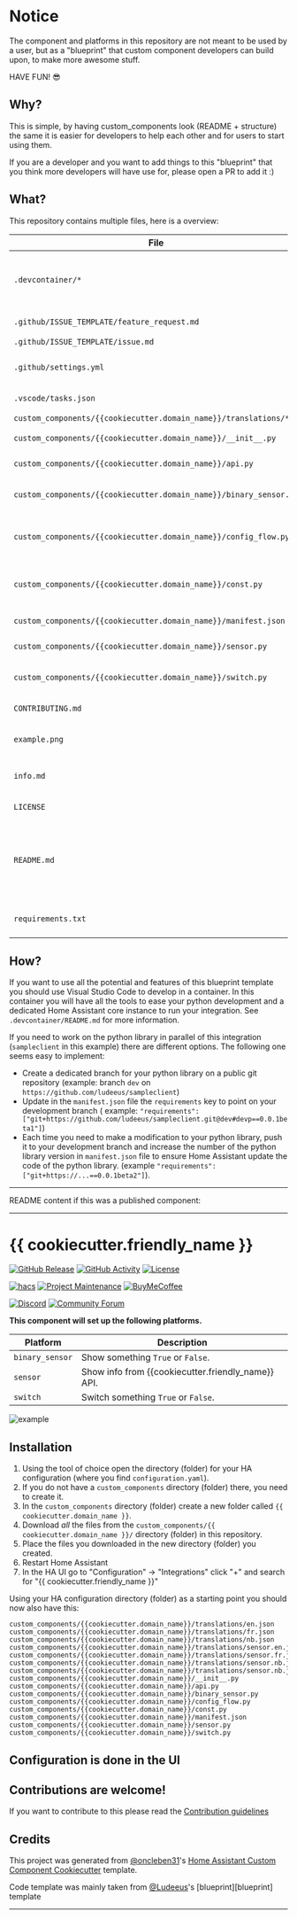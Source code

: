 # Notice

The component and platforms in this repository are not meant to be used by a
user, but as a "blueprint" that custom component developers can build
upon, to make more awesome stuff.

HAVE FUN! 😎

## Why?

This is simple, by having custom_components look (README + structure) the same
it is easier for developers to help each other and for users to start using them.

If you are a developer and you want to add things to this "blueprint" that you think more
developers will have use for, please open a PR to add it :)

## What?

This repository contains multiple files, here is a overview:

| File                                                                                      | Purpose                                                                                                                |
| ----------------------------------------------------------------------------------------- | ---------------------------------------------------------------------------------------------------------------------- |
| `.devcontainer/*`                                                                         | Used for development/testing with VSCODE, more info in the readme file in that dir.                                    |
| `.github/ISSUE_TEMPLATE/feature_request.md`                                               | Template for Feature Requests                                                                                          |
| `.github/ISSUE_TEMPLATE/issue.md`                                                         | Template for issues                                                                                                    |
| `.github/settings.yml`                                                                    | Probot settings to control the repository settings.                                                                    |
| `.vscode/tasks.json`                                                                      | Tasks for the devcontainer.                                                                                            |
| `custom_components/{{cookiecutter.domain_name}}/translations/*`   | [Translation files.](https://developers.home-assistant.io/docs/internationalization/custom_integration)                |
| `custom_components/{{cookiecutter.domain_name}}/__init__.py`      | The component file for the integration.                                                                                |
| `custom_components/{{cookiecutter.domain_name}}/api.py`           | This is a sample API client.                                                                                           |
| `custom_components/{{cookiecutter.domain_name}}/binary_sensor.py` | Binary sensor platform for the integration.                                                                            |
| `custom_components/{{cookiecutter.domain_name}}/config_flow.py`   | Config flow file, this adds the UI configuration possibilities.                                                        |
| `custom_components/{{cookiecutter.domain_name}}/const.py`         | A file to hold shared variables/constants for the entire integration.                                                  |
| `custom_components/{{cookiecutter.domain_name}}/manifest.json`    | A [manifest file](https://developers.home-assistant.io/docs/en/creating_integration_manifest.html) for Home Assistant. |
| `custom_components/{{cookiecutter.domain_name}}/sensor.py`        | Sensor platform for the integration.                                                                                   |
| `custom_components/{{cookiecutter.domain_name}}/switch.py`        | Switch sensor platform for the integration.                                                                            |
| `CONTRIBUTING.md`                                                                         | Guidelines on how to contribute.                                                                                       |
| `example.png`                                                                             | Screenshot that demonstrate how it might look in the UI.                                                               |
| `info.md`                                                                                 | An example on a info file (used by [hacs][hacs]).                                                                      |
| `LICENSE`                                                                                 | The license file for the project.                                                                                      |
| `README.md`                                                                               | The file you are reading now, should contain info about the integration, installation and configuration instructions.  |
| `requirements.txt`                                                                        | Python packages used by this integration.                                                                              |

## How?

If you want to use all the potential and features of this blueprint template you
should use Visual Studio Code to develop in a container. In this container you
will have all the tools to ease your python development and a dedicated Home
Assistant core instance to run your integration. See `.devcontainer/README.md` for more information.

If you need to work on the python library in parallel of this integration
(`sampleclient` in this example) there are different options. The following one seems
easy to implement:

- Create a dedicated branch for your python library on a public git repository (example: branch
  `dev` on `https://github.com/ludeeus/sampleclient`)
- Update in the `manifest.json` file the `requirements` key to point on your development branch
  ( example: `"requirements": ["git+https://github.com/ludeeus/sampleclient.git@dev#devp==0.0.1beta1"]`)
- Each time you need to make a modification to your python library, push it to your
  development branch and increase the number of the python library version in `manifest.json` file
  to ensure Home Assistant update the code of the python library. (example `"requirements": ["git+https://...==0.0.1beta2"]`).

---

README content if this was a published component:

---

# {{ cookiecutter.friendly_name }}

[![GitHub Release][releases-shield]][releases]
[![GitHub Activity][commits-shield]][commits]
[![License][license-shield]](LICENSE)

[![hacs][hacsbadge]][hacs]
[![Project Maintenance][maintenance-shield]][user_profile]
[![BuyMeCoffee][buymecoffeebadge]][buymecoffee]

[![Discord][discord-shield]][discord]
[![Community Forum][forum-shield]][forum]

**This component will set up the following platforms.**

| Platform        | Description                                                               |
| --------------- | ------------------------------------------------------------------------- |
| `binary_sensor` | Show something `True` or `False`.                                         |
| `sensor`        | Show info from {{cookiecutter.friendly_name}} API. |
| `switch`        | Switch something `True` or `False`.                                       |

![example][exampleimg]

## Installation

1. Using the tool of choice open the directory (folder) for your HA configuration (where you find `configuration.yaml`).
2. If you do not have a `custom_components` directory (folder) there, you need to create it.
3. In the `custom_components` directory (folder) create a new folder called `{{ cookiecutter.domain_name }}`.
4. Download _all_ the files from the `custom_components/{{ cookiecutter.domain_name }}/` directory (folder) in this repository.
5. Place the files you downloaded in the new directory (folder) you created.
6. Restart Home Assistant
7. In the HA UI go to "Configuration" -> "Integrations" click "+" and search for "{{ cookiecutter.friendly_name }}"

Using your HA configuration directory (folder) as a starting point you should now also have this:

```text
custom_components/{{cookiecutter.domain_name}}/translations/en.json
custom_components/{{cookiecutter.domain_name}}/translations/fr.json
custom_components/{{cookiecutter.domain_name}}/translations/nb.json
custom_components/{{cookiecutter.domain_name}}/translations/sensor.en.json
custom_components/{{cookiecutter.domain_name}}/translations/sensor.fr.json
custom_components/{{cookiecutter.domain_name}}/translations/sensor.nb.json
custom_components/{{cookiecutter.domain_name}}/translations/sensor.nb.json
custom_components/{{cookiecutter.domain_name}}/__init__.py
custom_components/{{cookiecutter.domain_name}}/api.py
custom_components/{{cookiecutter.domain_name}}/binary_sensor.py
custom_components/{{cookiecutter.domain_name}}/config_flow.py
custom_components/{{cookiecutter.domain_name}}/const.py
custom_components/{{cookiecutter.domain_name}}/manifest.json
custom_components/{{cookiecutter.domain_name}}/sensor.py
custom_components/{{cookiecutter.domain_name}}/switch.py
```

## Configuration is done in the UI

<!---->

## Contributions are welcome!

If you want to contribute to this please read the [Contribution guidelines](CONTRIBUTING.md)

## Credits

This project was generated from [@oncleben31](https://github.com/oncleben31)'s [Home Assistant Custom Component Cookiecutter](https://github.com/oncleben31/cookiecutter-homeassistant-custom-component) template.

Code template was mainly taken from [@Ludeeus](https://github.com/ludeeus)'s [blueprint][blueprint] template

---

[integration_blueprint]: https://github.com/custom-components/integration_blueprint
[buymecoffee]: https://www.buymeacoffee.com/{{cookiecutter.github_user}}
[buymecoffeebadge]: https://img.shields.io/badge/buy%20me%20a%20coffee-donate-yellow.svg?style=for-the-badge
[commits-shield]: https://img.shields.io/github/commit-activity/y/{{cookiecutter.github_user}}/{{cookiecutter.project_name}}.svg?style=for-the-badge
[commits]: https://github.com/{{cookiecutter.github_user}}/{{cookiecutter.project_name}}/commits/main
[hacs]: https://hacs.xyz
[hacsbadge]: https://img.shields.io/badge/HACS-Custom-orange.svg?style=for-the-badge
[discord]: https://discord.gg/Qa5fW2R
[discord-shield]: https://img.shields.io/discord/330944238910963714.svg?style=for-the-badge
[exampleimg]: example.png
[forum-shield]: https://img.shields.io/badge/community-forum-brightgreen.svg?style=for-the-badge
[forum]: https://community.home-assistant.io/
[license-shield]: https://img.shields.io/github/license/{{cookiecutter.github_user}}/{{cookiecutter.project_name}}.svg?style=for-the-badge
[maintenance-shield]: https://img.shields.io/badge/maintainer-%40{{cookiecutter.github_user}}-blue.svg?style=for-the-badge
[releases-shield]: https://img.shields.io/github/release/{{cookiecutter.github_user}}/{{cookiecutter.project_name}}.svg?style=for-the-badge
[releases]: https://github.com/{{cookiecutter.github_user}}/{{cookiecutter.project_name}}/releases
[user_profile]: https://github.com/{{cookiecutter.github_user}}
